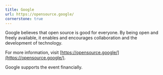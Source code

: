 ```yaml
---
title: Google
url: https://opensource.google/
cornerstone: true
---
```


Google believes that open source is good for everyone. By being open
and freely available, it enables and encourages collaboration and the
development of technology.

For more information, visit
[https://opensource.google/](https://opensource.google/).

Google supports the event financially.
